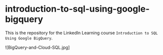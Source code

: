 # introduction-to-sql-using-google-bigquery
This is the repository for the LinkedIn Learning course `Introduction to SQL Using Google BigQuery`.


![BigQuery-and-Cloud-SQL.jpg]

